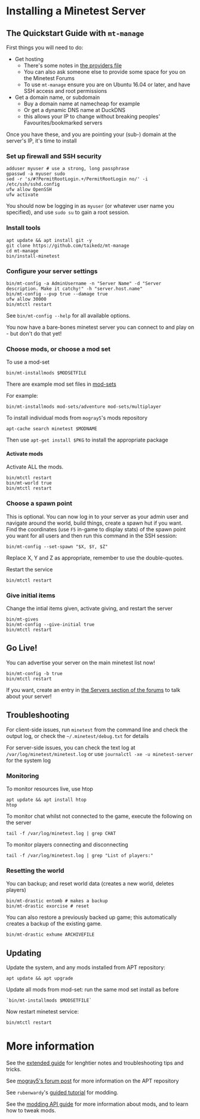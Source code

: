 # Installing a Minetest Server

## The Quickstart Guide with `mt-manage`

First things you will need to do:

* Get hosting
	* There's some notes in [the providers file](providers.md)
	* You can also ask someone else to provide some space for you on the Minetest Forums
	* To use `mt-manage` ensure you are on Ubuntu 16.04 or later, and have SSH access and root permissions
* Get a domain name, or subdomain
	* Buy a domain name at namecheap for example
	* Or get a dynamic DNS name at DuckDNS
	* this allows your IP to change without breaking peoples' Favourites/bookmarked servers

Once you have these, and you are pointing your (sub-) domain at the server's IP, it's time to install

### Set up firewall and SSH security

	adduser myuser # use a strong, long passphrase
	gpasswd -a myuser sudo
	sed -r 's/#?PermitRootLogin.+/PermitRootLogin no/' -i /etc/ssh/sshd.config
	ufw allow OpenSSH
	ufw activate

You should now be logging in as `myuser` (or whatever user name you specified), and use `sudo su` to gain a root session.

### Install tools

	apt update && apt install git -y
	git clone https://github.com/taikedz/mt-manage
	cd mt-manage
	bin/install-minetest

### Configure your server settings

	bin/mt-config -a AdminUsername -n "Server Name" -d "Server description. Make it catchy!" -h "server.host.name"
	bin/mt-config --pvp true --damage true
	ufw allow 30000
	bin/mtctl restart

See `bin/mt-config --help` for all available options.

You now have a bare-bones minetest server you can connect to and play on - but don't do that yet!

### Choose mods, or choose a mod set

To use a mod-set

	bin/mt-installmods $MODSETFILE

There are example mod set files in [mod-sets](../mod-sets)

For example:

	bin/mt-installmods mod-sets/adventure mod-sets/multiplayer


To install individual mods from `mogray5`'s mods repository

	apt-cache search minetest $MODNAME

Then use `apt-get install $PKG` to install the appropriate package

#### Activate mods

Activate ALL the mods.

	bin/mtctl restart
	bin/mt-world true
	bin/mtctl restart

### Choose a spawn point

This is optional. You can now log in to your server as your admin user and navigate around the world, build things, create a spawn hut if you want. Find the coordinates (use `F5` in-game to display stats) of the spawn point you want for all users and then run this command in the SSH session:

	bin/mt-config --set-spawn "$X, $Y, $Z"

Replace X, Y and Z as appropriate, remember to use the double-quotes.

Restart the service

	bin/mtctl restart

### Give initial items

Change the intial items given, activate giving, and restart the server

	bin/mt-gives
	bin/mt-config --give-initial true
	bin/mtctl restart

## Go Live!

You can advertise your server on the main minetest list now!

	bin/mt-config -b true
	bin/mtctl restart

If you want, create an entry in [the Servers section of the forums](https://forum.minetest.net/viewforum.php?f=10) to talk about your server!

## Troubleshooting

For client-side issues, run `minetest` from the command line and check the output log, or check the `~/.minetest/debug.txt` for details

For server-side issues, you can check the text log at `/var/log/minetest/minetest.log` or use `journalctl -xe -u minetest-server` for the system log

### Monitoring

To monitor resources live, use htop

	apt update && apt install htop
	htop

To monitor chat whilst not connected to the game, execute the following on the server

	tail -f /var/log/minetest.log | grep CHAT

To monitor players connecting and disconnecting

	tail -f /var/log/minetest.log | grep "List of players:"

### Resetting the world

You can backup; and reset world data (creates a new world, deletes players)

	bin/mt-drastic entomb # makes a backup
	bin/mt-drastic exorcise # reset

You can also restore a previously backed up game; this automatically creates a backup of the existing game.

	bin/mt-drastic exhume ARCHIVEFILE

## Updating

Update the system, and any mods installed from APT repository:

	apt update && apt upgrade

Update all mods from mod-set: run the same mod set install as before

	`bin/mt-installmods $MODSETFILE`

Now restart minetest service:

	bin/mtctl restart

# More information

See the [extended guide](extended_guide.md) for lenghtier notes and troubleshooting tips and tricks.

See [mogray5's forum post](https://forum.minetest.net/viewtopic.php?f=14&t=13051&p=225402) for more information on the APT repository

See `rubenwardy`'s [guided tutorial](http://rubenwardy.com/minetest_modding_book/) for modding.

See the [modding API guide](http://dev.minetest.net/Main_Page) for more information about mods, and to learn how to tweak mods.
